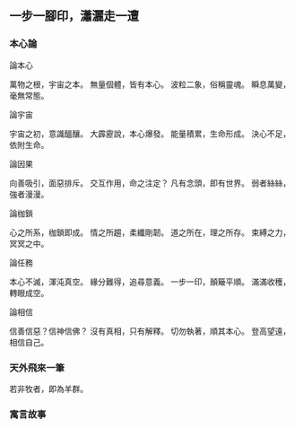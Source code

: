 ## 一步一腳印，瀟灑走一遭

### 本心論

論本心

萬物之根，宇宙之本。
無量個體，皆有本心。
波粒二象，俗稱靈魂。
瞬息萬變，毫無常態。


論宇宙

宇宙之初，意識醞釀。
大霹靂說，本心爆發。
能量積累，生命形成。
決心不足，依附生命。

論因果

向善吸引，面惡排斥。
交互作用，命之注定？
凡有念頭，即有世界。
弱者絲絲，強者漫漫。 


論枷鎖

心之所系，枷鎖即成。
情之所趨，柔纖剛韌。
道之所在，理之所存。
束縛之力，冥冥之中。


論任務

本心不滅，渾沌真空。
緣分難得，追尋意義。
一步一印，顛簸平順。
滿滿收穫，轉眼成空。


論相信

信善信惡？信神信佛？
沒有真相，只有解釋。
切勿執著，順其本心。
登高望遠，相信自己。


### 天外飛來一筆

若非牧者，即為羊群。


### 寓言故事
